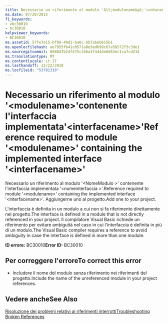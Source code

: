 ```yaml
---
title: Necessario un riferimento al modulo '&lt;modulename&gt;'contenente l'interfaccia implementata'&lt;interfacename&gt;'
ms.date: 07/20/2015
f1_keywords:
- vbc30010
- bc30010
helpviewer_keywords:
- BC30010
ms.assetid: 57fe7e15-bf99-49d1-ba6c-bb7abeb615b1
ms.openlocfilehash: ae7955fb41c0571a8e5edb99c67a58572f3c3de1
ms.sourcegitcommit: 0888d7b24f475c346a3f444de8d83ec1ca7cd234
ms.translationtype: MT
ms.contentlocale: it-IT
ms.lasthandoff: 12/22/2018
ms.locfileid: "53781310"
---
```

# <a name="reference-required-to-module-ltmodulenamegt-containing-the-implemented-interface-ltinterfacenamegt"></a><span data-ttu-id="cd8c2-102">Necessario un riferimento al modulo '&lt;modulename&gt;'contenente l'interfaccia implementata'&lt;interfacename&gt;'</span><span class="sxs-lookup"><span data-stu-id="cd8c2-102">Reference required to module '&lt;modulename&gt;' containing the implemented interface '&lt;interfacename&gt;'</span></span>
<span data-ttu-id="cd8c2-103">Necessario un riferimento al modulo '\<NomeModulo >' contenente l'interfaccia implementata '\<nomeinterfaccia >'.</span><span class="sxs-lookup"><span data-stu-id="cd8c2-103">Reference required to module '\<modulename>' containing the implemented interface '\<interfacename>'.</span></span> <span data-ttu-id="cd8c2-104">Aggiungerne uno al progetto.</span><span class="sxs-lookup"><span data-stu-id="cd8c2-104">Add one to your project.</span></span>  
  
 <span data-ttu-id="cd8c2-105">L'interfaccia è definita in un modulo a cui non si fa riferimento direttamente nel progetto.</span><span class="sxs-lookup"><span data-stu-id="cd8c2-105">The interface is defined in a module that is not directly referenced in your project.</span></span> <span data-ttu-id="cd8c2-106">Il compilatore Visual Basic richiede un riferimento per evitare ambiguità nel caso in cui l'interfaccia è definita in più di un modulo.</span><span class="sxs-lookup"><span data-stu-id="cd8c2-106">The Visual Basic compiler requires a reference to avoid ambiguity in case the interface is defined in more than one module.</span></span>  
  
 <span data-ttu-id="cd8c2-107">**ID errore:** BC30010</span><span class="sxs-lookup"><span data-stu-id="cd8c2-107">**Error ID:** BC30010</span></span>  
  
## <a name="to-correct-this-error"></a><span data-ttu-id="cd8c2-108">Per correggere l'errore</span><span class="sxs-lookup"><span data-stu-id="cd8c2-108">To correct this error</span></span>  
  
-   <span data-ttu-id="cd8c2-109">Includere il nome del modulo senza riferimento nei riferimenti del progetto.</span><span class="sxs-lookup"><span data-stu-id="cd8c2-109">Include the name of the unreferenced module in your project references.</span></span>  
  
## <a name="see-also"></a><span data-ttu-id="cd8c2-110">Vedere anche</span><span class="sxs-lookup"><span data-stu-id="cd8c2-110">See Also</span></span>  
  
 [<span data-ttu-id="cd8c2-111">Risoluzione dei problemi relativi ai riferimenti interrotti</span><span class="sxs-lookup"><span data-stu-id="cd8c2-111">Troubleshooting Broken References</span></span>](/visualstudio/ide/troubleshooting-broken-references)
